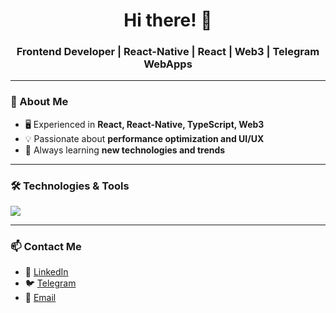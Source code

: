 <h1 align="center">Hi there! 👋</h1>
<h3 align="center">Frontend Developer | React-Native | React | Web3 | Telegram WebApps</h3>

---

### 🚀 About Me  
- 🖥️ Experienced in **React, React-Native, TypeScript, Web3**  
- 💡 Passionate about **performance optimization and UI/UX**  
- 🎯 Always learning **new technologies and trends**  

---

### 🛠️ Technologies & Tools  
<p align="left">
  <img src="https://skillicons.dev/icons?i=react,ts,js,next,redux,graphql,tailwind,html,css,git" />
</p>

---

### 📫 Contact Me  
- 💼 [LinkedIn](https://www.linkedin.com/in/kanat-kylychbekov-244b74340/)  
- 🐦 [Telegram](https://t.me/kkanat07)  
- 💌 [Email](mailto:kanatkylychbekovjob@gmail.com)
